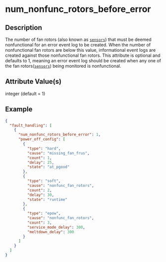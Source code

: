 # num_nonfunc_rotors_before_error

## Description

The number of fan rotors (also known as [`sensors`](sensors.md)) that must be
deemed nonfunctional for an error event log to be created. When the number of
nonfunctional fan rotors are below this value, informational event logs are
created against those nonfunctional fan rotors. This attribute is optional and
defaults to 1, meaning an error event log should be created when any one of the
fan rotors([`sensors`](sensors.md)) being monitored is nonfunctional.

## Attribute Value(s)

integer (default = 1)

## Example

```json
{
  "fault_handling": [
    {
      "num_nonfunc_rotors_before_error": 1,
      "power_off_config": [
        {
          "type": "hard",
          "cause": "missing_fan_frus",
          "count": 1,
          "delay": 25,
          "state": "at_pgood"
        },
        {
          "type": "soft",
          "cause": "nonfunc_fan_rotors",
          "count": 2,
          "delay": 30,
          "state": "runtime"
        },
        {
          "type": "epow",
          "cause": "nonfunc_fan_rotors",
          "count": 3,
          "service_mode_delay": 300,
          "meltdown_delay": 300
        }
      ]
    }
  ]
}
```
